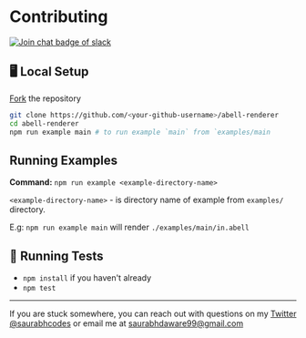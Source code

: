 # Contributing

<a href="https://join.slack.com/t/abellland/shared_invite/zt-ebklbe8h-FhRgHxNbuO_hvFDf~nZtGQ"><img alt="Join chat badge of slack" src="https://img.shields.io/badge/slack-join%20chat-4A154B?style=for-the-badge&logo=slack&logoColor=pink&labelColor=black"/></a>

## 🖥 Local Setup

[Fork](https://github.com/abelljs/abell-renderer/fork) the repository

```sh
git clone https://github.com/<your-github-username>/abell-renderer
cd abell-renderer
npm run example main # to run example `main` from `examples/main
```

## Running Examples

**Command:** `npm run example <example-directory-name>`

`<example-directory-name>` - is directory name of example from `examples/` directory.

E.g: `npm run example main` will render `./examples/main/in.abell`

## 🏃 Running Tests

- `npm install` if you haven't already
- `npm test`

---

If you are stuck somewhere, you can reach out with questions on my [Twitter @saurabhcodes](https://twitter.com/saurabhcodes) or email me at saurabhdaware99@gmail.com
